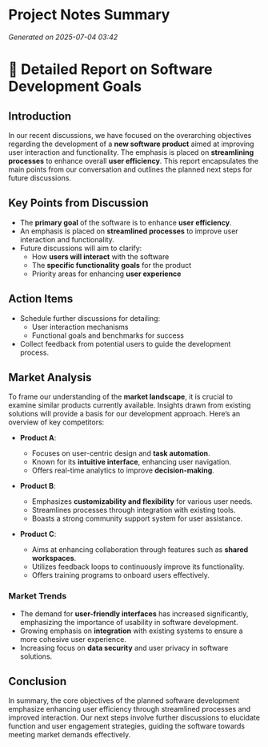# Project Notes Summary

*Generated on 2025-07-04 03:42*

# 📝 Detailed Report on Software Development Goals

## **Introduction**
In our recent discussions, we have focused on the overarching objectives regarding the development of a **new software product** aimed at improving user interaction and functionality. The emphasis is placed on **streamlining processes** to enhance overall **user efficiency**. This report encapsulates the main points from our conversation and outlines the planned next steps for future discussions.

## **Key Points from Discussion**
- The **primary goal** of the software is to enhance **user efficiency**.
- An emphasis is placed on **streamlined processes** to improve user interaction and functionality.
- Future discussions will aim to clarify:
  - How **users will interact** with the software
  - The **specific functionality goals** for the product
  - Priority areas for enhancing **user experience**

## **Action Items**
- Schedule further discussions for detailing:
  - User interaction mechanisms
  - Functional goals and benchmarks for success
- Collect feedback from potential users to guide the development process.

## **Market Analysis**
To frame our understanding of the **market landscape**, it is crucial to examine similar products currently available. Insights drawn from existing solutions will provide a basis for our development approach. Here’s an overview of key competitors:

- **Product A**: 
  - Focuses on user-centric design and **task automation**.
  - Known for its **intuitive interface**, enhancing user navigation.
  - Offers real-time analytics to improve **decision-making**.

- **Product B**:
  - Emphasizes **customizability and flexibility** for various user needs.
  - Streamlines processes through integration with existing tools.
  - Boasts a strong community support system for user assistance.

- **Product C**:
  - Aims at enhancing collaboration through features such as **shared workspaces**.
  - Utilizes feedback loops to continuously improve its functionality.
  - Offers training programs to onboard users effectively.

### **Market Trends**
- The demand for **user-friendly interfaces** has increased significantly, emphasizing the importance of usability in software development.
- Growing emphasis on **integration** with existing systems to ensure a more cohesive user experience.
- Increasing focus on **data security** and user privacy in software solutions.

## **Conclusion**
In summary, the core objectives of the planned software development emphasize enhancing user efficiency through streamlined processes and improved interaction. Our next steps involve further discussions to elucidate function and user engagement strategies, guiding the software towards meeting market demands effectively.
